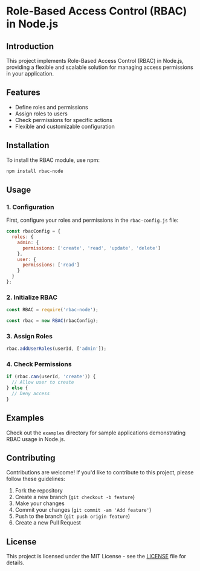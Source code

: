 # Role-Based Access Control (RBAC) in Node.js

## Introduction
This project implements Role-Based Access Control (RBAC) in Node.js, providing a flexible and scalable solution for managing access permissions in your application.

## Features
- Define roles and permissions
- Assign roles to users
- Check permissions for specific actions
- Flexible and customizable configuration

## Installation
To install the RBAC module, use npm:

```bash
npm install rbac-node
```

## Usage
### 1. Configuration
First, configure your roles and permissions in the `rbac-config.js` file:

```javascript
const rbacConfig = {
  roles: {
    admin: {
      permissions: ['create', 'read', 'update', 'delete']
    },
    user: {
      permissions: ['read']
    }
  }
};
```

### 2. Initialize RBAC
```javascript
const RBAC = require('rbac-node');

const rbac = new RBAC(rbacConfig);
```

### 3. Assign Roles
```javascript
rbac.addUserRoles(userId, ['admin']);
```

### 4. Check Permissions
```javascript
if (rbac.can(userId, 'create')) {
  // Allow user to create
} else {
  // Deny access
}
```

## Examples
Check out the `examples` directory for sample applications demonstrating RBAC usage in Node.js.

## Contributing
Contributions are welcome! If you'd like to contribute to this project, please follow these guidelines:
1. Fork the repository
2. Create a new branch (`git checkout -b feature`)
3. Make your changes
4. Commit your changes (`git commit -am 'Add feature'`)
5. Push to the branch (`git push origin feature`)
6. Create a new Pull Request

## License
This project is licensed under the MIT License - see the [LICENSE](LICENSE) file for details.
